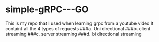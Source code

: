 # simple-gRPC---GO

This is my repo that I used when learning grpc from a youtube video
It containt all the 4 types of requests
###a. Uni directional
###b. client streaming
###c. server streaming
###d. bi directional streaming

